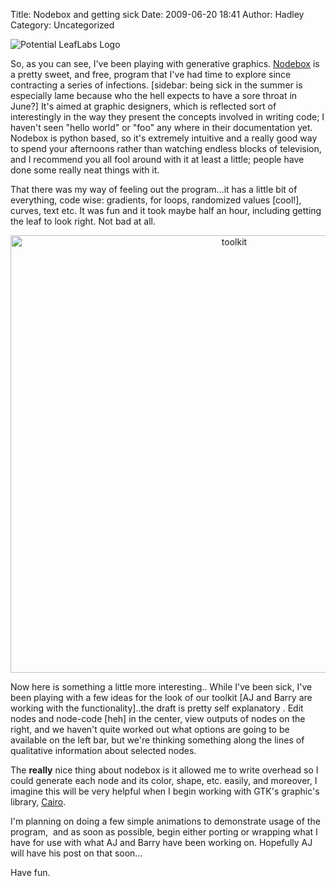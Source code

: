 Title: Nodebox and getting sick
Date: 2009-06-20 18:41
Author: Hadley
Category: Uncategorized

![Potential LeafLabs Logo][]

So, as you can see, I've been playing with generative graphics.
[Nodebox][] is a pretty sweet, and free, program that I've had time to
explore since contracting a series of infections. [sidebar: being sick
in the summer is especially lame because who the hell expects to have a
sore throat in June?] It's aimed at graphic designers, which is
reflected sort of interestingly in the way they present the concepts
involved in writing code; I haven't seen "hello world" or "foo" any
where in their documentation yet.  Nodebox is python based, so it's
extremely intuitive and a really good way to spend your afternoons
rather than watching endless blocks of television, and I recommend you
all fool around with it at least a little; people have done some really
neat things with it.

That there was my way of feeling out the program...it has a little bit
of everything, code wise: gradients, for loops, randomized values
[cool!], curves, text etc. It was fun and it took maybe half an hour,
including getting the leaf to look right. Not bad at
all.

<center>
<img src="http://leaflabs.com/wp-content/uploads/toolkit1.jpg" alt="toolkit" width="700px">
</center>

Now here is something a little more interesting.. While I've been sick,
I've been playing with a few ideas for the look of our toolkit [AJ and
Barry are working with the functionality]..the draft is pretty self
explanatory . Edit nodes and node-code [heh] in the center, view outputs
of nodes on the right, and we haven't quite worked out what options are
going to be available on the left bar, but we're thinking something
along the lines of qualitative information about selected nodes.

The **really** nice thing about nodebox is it allowed me to write
overhead so I could generate each node and its color, shape, etc.
easily, and moreover, I imagine this will be very helpful when I begin
working with GTK's graphic's library, [Cairo][].

I'm planning on doing a few simple animations to demonstrate usage of
the program,  and as soon as possible, begin either porting or wrapping
what I have for use with what AJ and Barry have been working on.
Hopefully AJ will have his post on that soon...

Have fun.

  [Potential LeafLabs Logo]: http://leaflabs.com/wp-content/uploads/leaflabs1.jpg "LeafLabs"
  [Nodebox]: http://nodebox.net
  [Cairo]: http://cairographics.org/
